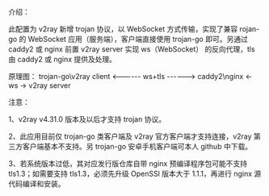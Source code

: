 介绍：

此配置为 v2ray 新增 trojan 协议，以 WebSocket 方式传输，实现了兼容 rojan-go 的 WebSocket 应用（服务端），客户端直接使用 trojan-go 即可。另通过 caddy2 或 nginx 前置 v2ray server 实现 ws（WebSocket） 的反向代理，tls 由 caddy2 或 nginx 提供及处理。

原理图： trojan-go\v2ray client <------ ws+tls ------> caddy2\nginx <- ws -> v2ray server

注意：

1、v2ray v4.31.0 版本及以后才支持 trojan 协议。 

2、此应用目前仅 trojan-go 类客户端及 v2ray 官方客户端才支持连接，v2ray 第三方客户端基本不支持。另 trojan-go 安卓手机客户端可本人 github 中下载。

3、若系统版本过低，其对应发行版仓库自带 nginx 预编译程序包可能不支持 tls1.3；如需要支持 tls1.3，必须先升级 OpenSSl 版本大于 1.1.1，再进行 nginx 源代码编译和安装。
